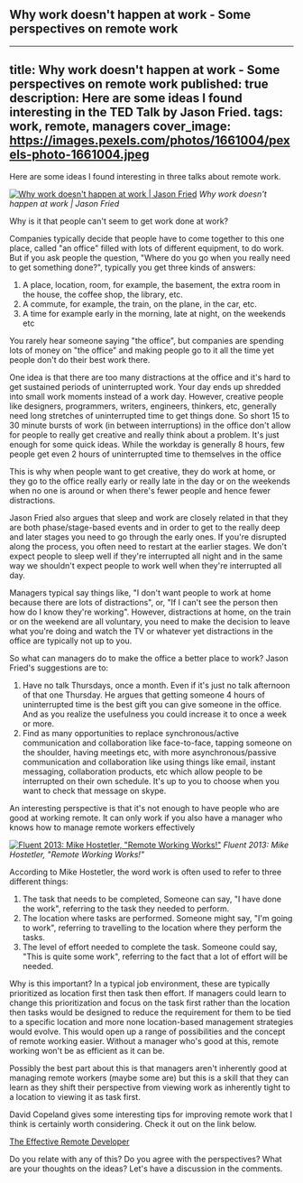 ## Why work doesn't happen at work - Some perspectives on remote work

---
title: Why work doesn't happen at work - Some perspectives on remote work
published: true
description: Here are some ideas I found interesting in the TED Talk by Jason Fried.
tags: work, remote, managers
cover_image: https://images.pexels.com/photos/1661004/pexels-photo-1661004.jpeg
---
Here are some ideas I found interesting in three talks about remote work.

[![Why work doesn't happen at work | Jason Fried](https://cdn.hashnode.com/res/hashnode/image/upload/v1649803604388/05K1_Aw5p.jpeg)](http://www.youtube.com/watch?v=5XD2kNopsUs)
*Why work doesn't happen at work | Jason Fried*

Why is it that people can't seem to get work done at work? 

Companies typically decide that people have to come together to this one place, called "an office" filled with lots of different equipment, to do work. But if you ask people the question, "Where do you go when you really need to get something done?", typically you get three kinds of answers:

1. A place, location, room, for example, the basement, the extra room in the house, the coffee shop, the library, etc.
2. A commute, for example, the train, on the plane, in the car, etc.
3. A time for example early in the morning, late at night, on the weekends etc

You rarely hear someone saying "the office", but companies are spending lots of money on "the office" and making people go to it all the time yet people don't do their best work there. 

One idea is that there are too many distractions at the office and it's hard to get sustained periods of uninterrupted work. Your day ends up shredded into small work moments instead of a work day. However, creative people like designers, programmers, writers, engineers, thinkers, etc, generally need long stretches of uninterrupted time to get things done. So short 15 to 30 minute bursts of work (in between interruptions) in the office don't allow for people to really get creative and really think about a problem. It's just enough for some quick ideas. While the workday is generally 8 hours, few people get even 2 hours of uninterrupted time to themselves in the office

This is why when people want to get creative, they do work at home, or they go to the office really early or really late in the day or on the weekends when no one is around or when there's fewer people and hence fewer distractions. 

Jason Fried also argues that sleep and work are closely related in that they are both phase/stage-based events and in order to get to the really deep and later stages you need to go through the early ones. If you're disrupted along the process, you often need to restart at the earlier stages. We don't expect people to sleep well if they're interrupted all night and in the same way we shouldn't expect people to work well when they're interrupted all day.

Managers typical say things like, "I don't want people to work at home because there are lots of distractions", or, "If I can't see the person then how do I know they're working". However, distractions at home, on the train or on the weekend are all voluntary, you need to make the decision to leave what you're doing and watch the TV or whatever yet distractions in the office are typically not up to you.

So what can managers do to make the office a better place to work? Jason Fried's suggestions are to:
1. Have no talk Thursdays, once a month. Even if it's just no talk afternoon of that one Thursday. He argues that getting someone 4 hours of uninterrupted time is the best gift you can give someone in the office. And as you realize the usefulness you could increase it to once a week or more. 
2. Find as many opportunities to replace synchronous/active communication and collaboration like face-to-face, tapping someone on the shoulder, having meetings etc, with more asynchronous/passive communication and collaboration like using things like email, instant messaging, collaboration products, etc which allow people to be interrupted on their own schedule. It's up to you to choose when you want to check that message on skype. 

An interesting perspective is that it's not enough to have people who are good at working remote. It can only work if you also have a manager who knows how to manage remote workers effectively

[![Fluent 2013: Mike Hostetler, "Remote Working Works!"](https://cdn.hashnode.com/res/hashnode/image/upload/v1649803605495/BIPpSg-RT.jpeg)](http://www.youtube.com/watch?v=23oBUH270YU)
*Fluent 2013: Mike Hostetler, "Remote Working Works!"*

According to Mike Hostetler, the word work is often used to refer to three different things: 
1. The task that needs to be completed, Someone can say, "I have done the work", referring to the task they needed to perform. 
2. The location where tasks are performed. Someone might say, "I'm going to work", referring to travelling to the location where they perform the tasks. 
3. The level of effort needed to complete the task. Someone could say, "This is quite some work", referring to the fact that a lot of effort will be needed. 

Why is this important? In a typical job environment, these are typically prioritized as location first then task then effort. If managers could learn to change this prioritization and focus on the task first rather than the location then tasks would be designed to reduce the requirement for them to be tied to a specific location and more none location-based management strategies would evolve. This would open up a range of possibilities and the concept of remote working easier. Without a manager who's good at this, remote working won't be as efficient as it can be. 

Possibly the best part about this is that managers aren't inherently good at managing remote workers (maybe some are) but this is a skill that they can learn as they shift their perspective from viewing work as inherently tight to a location to viewing it as task first.

David Copeland gives some interesting tips for improving remote work that I think is certainly worth considering. Check it out on the link below. 

[The Effective Remote Developer](https://www.infoq.com/presentations/effective-remote-developer-2017/)

Do you relate with any of this? Do you agree with the perspectives? What are your thoughts on the ideas? Let's have a discussion in the comments.